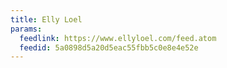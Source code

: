 ```yaml
---
title: Elly Loel
params:
  feedlink: https://www.ellyloel.com/feed.atom
  feedid: 5a0898d5a20d5eac55fbb5c0e8e4e52e
---
```

